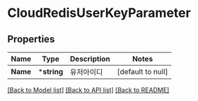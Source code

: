 # CloudRedisUserKeyParameter

## Properties
Name | Type | Description | Notes
------------ | ------------- | ------------- | -------------
**Name** | ***string** | 유저아이디 | [default to null]

[[Back to Model list]](../README.md#documentation-for-models) [[Back to API list]](../README.md#documentation-for-api-endpoints) [[Back to README]](../README.md)


